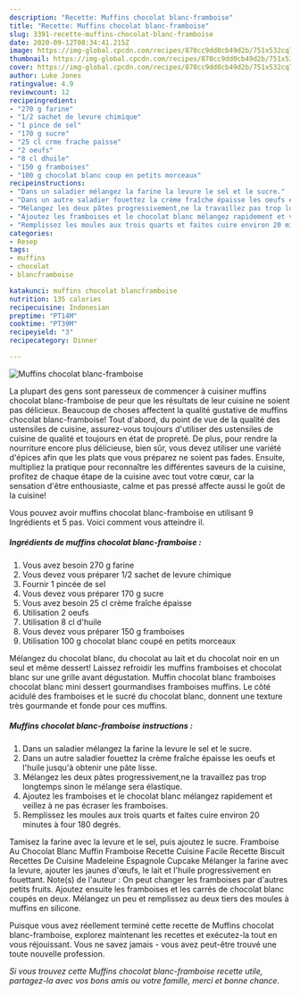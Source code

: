 ```yaml
---
description: "Recette: Muffins chocolat blanc-framboise"
title: "Recette: Muffins chocolat blanc-framboise"
slug: 3391-recette-muffins-chocolat-blanc-framboise
date: 2020-09-12T08:34:41.215Z
image: https://img-global.cpcdn.com/recipes/870cc9dd0cb49d2b/751x532cq70/muffins-chocolat-blanc-framboise-photo-principale-de-la-recette.jpg
thumbnail: https://img-global.cpcdn.com/recipes/870cc9dd0cb49d2b/751x532cq70/muffins-chocolat-blanc-framboise-photo-principale-de-la-recette.jpg
cover: https://img-global.cpcdn.com/recipes/870cc9dd0cb49d2b/751x532cq70/muffins-chocolat-blanc-framboise-photo-principale-de-la-recette.jpg
author: Luke Jones
ratingvalue: 4.9
reviewcount: 12
recipeingredient:
- "270 g farine"
- "1/2 sachet de levure chimique"
- "1 pince de sel"
- "170 g sucre"
- "25 cl crme frache paisse"
- "2 oeufs"
- "8 cl dhuile"
- "150 g framboises"
- "100 g chocolat blanc coup en petits morceaux"
recipeinstructions:
- "Dans un saladier mélangez la farine la levure le sel et le sucre."
- "Dans un autre saladier fouettez la crème fraîche épaisse les oeufs et l&#39;huile jusqu&#39;à obtenir une pâte lisse."
- "Mélangez les deux pâtes progressivement,ne la travaillez pas trop longtemps sinon le mélange sera élastique."
- "Ajoutez les framboises et le chocolat blanc mélangez rapidement et veillez à ne pas écraser les framboises."
- "Remplissez les moules aux trois quarts et faites cuire environ 20 minutes à four 180 degrés."
categories:
- Resep
tags:
- muffins
- chocolat
- blancframboise

katakunci: muffins chocolat blancframboise 
nutrition: 135 calories
recipecuisine: Indonesian
preptime: "PT14M"
cooktime: "PT39M"
recipeyield: "3"
recipecategory: Dinner

---
```



![Muffins chocolat blanc-framboise](https://img-global.cpcdn.com/recipes/870cc9dd0cb49d2b/751x532cq70/muffins-chocolat-blanc-framboise-photo-principale-de-la-recette.jpg)

La plupart des gens sont paresseux de commencer à cuisiner muffins chocolat blanc-framboise de peur que les résultats de leur cuisine ne soient pas délicieux. Beaucoup de choses affectent la qualité gustative de muffins chocolat blanc-framboise! Tout d'abord, du point de vue de la qualité des ustensiles de cuisine, assurez-vous toujours d'utiliser des ustensiles de cuisine de qualité et toujours en état de propreté. De plus, pour rendre la nourriture encore plus délicieuse, bien sûr, vous devez utiliser une variété d'épices afin que les plats que vous préparez ne soient pas fades. Ensuite, multipliez la pratique pour reconnaître les différentes saveurs de la cuisine, profitez de chaque étape de la cuisine avec tout votre cœur, car la sensation d'être enthousiaste, calme et pas pressé affecte aussi le goût de la cuisine!

<!--inarticleads1-->

Vous pouvez avoir muffins chocolat blanc-framboise en utilisant 9 Ingrédients et 5 pas. Voici comment vous atteindre il.

##### Ingrédients de muffins chocolat blanc-framboise :

1. Vous avez besoin 270 g farine
1. Vous devez vous préparer 1/2 sachet de levure chimique
1. Fournir 1 pincée de sel
1. Vous devez vous préparer 170 g sucre
1. Vous avez besoin 25 cl crème fraîche épaisse
1. Utilisation 2 oeufs
1. Utilisation 8 cl d&#39;huile
1. Vous devez vous préparer 150 g framboises
1. Utilisation 100 g chocolat blanc coupé en petits morceaux


Mélangez du chocolat blanc, du chocolat au lait et du chocolat noir en un seul et même dessert! Laissez refroidir les muffins framboises et chocolat blanc sur une grille avant dégustation. Muffin chocolat blanc framboises chocolat blanc mini dessert gourmandises framboises muffins. Le côté acidulé des framboises et le sucré du chocolat blanc, donnent une texture très gourmande et fonde pour ces muffins. 

<!--inarticleads2-->

##### Muffins chocolat blanc-framboise instructions :

1. Dans un saladier mélangez la farine la levure le sel et le sucre.
1. Dans un autre saladier fouettez la crème fraîche épaisse les oeufs et l&#39;huile jusqu&#39;à obtenir une pâte lisse.
1. Mélangez les deux pâtes progressivement,ne la travaillez pas trop longtemps sinon le mélange sera élastique.
1. Ajoutez les framboises et le chocolat blanc mélangez rapidement et veillez à ne pas écraser les framboises.
1. Remplissez les moules aux trois quarts et faites cuire environ 20 minutes à four 180 degrés.


Tamisez la farine avec la levure et le sel, puis ajoutez le sucre. Framboise Au Chocolat Blanc Muffin Framboise Recette Cuisine Facile Recette Biscuit Recettes De Cuisine Madeleine Espagnole Cupcake Mélanger la farine avec la levure, ajouter les jaunes d&#39;œufs, le lait et l&#39;huile progressivement en fouettant. Note(s) de l&#39;auteur : On peut changer les framboises par d&#39;autres petits fruits. Ajoutez ensuite les framboises et les carrés de chocolat blanc coupés en deux. Mélangez un peu et remplissez au deux tiers des moules à muffins en silicone. 

<!--inarticleads1-->

<p>
Puisque vous avez réellement terminé cette recette de Muffins chocolat blanc-framboise, explorez maintenant les recettes et exécutez-la tout en vous réjouissant. Vous ne savez jamais - vous avez peut-être trouvé une toute nouvelle profession.
</p>

<p>
<i>Si vous trouvez cette Muffins chocolat blanc-framboise recette utile, partagez-la avec vos bons amis ou votre famille, merci et bonne chance.</i>
</p>
